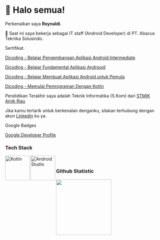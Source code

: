 

<!--
**roynaldi19/roynaldi19** is a ✨ _special_ ✨ repository because its `README.md` (this file) appears on your GitHub profile.

Here are some ideas to get you started:

- 🔭 I’m currently working on ...
- 🌱 I’m currently learning ...
- 👯 I’m looking to collaborate on ...
- 🤔 I’m looking for help with ...
- 💬 Ask me about ...
- 📫 How to reach me: ...
- 😄 Pronouns: ...
- ⚡ Fun fact: ...
-->

#  👋 Halo semua! 

Perkenalkan saya **Roynaldi**.

🔭 Saat ini saya bekerja sebagai IT staff (Android Developer) di PT. Abacus Teknika Solusindo.


Sertifikat.

[Dicoding - Belajar Pengembangan Aplikasi Android Intermediate](*Segera)

[Dicoding - Belajar Fundamental Aplikasi Androoid](https://www.dicoding.com/certificates/EYX4RYDWWXDL)

[Dicoding - Belajar Membuat Aplikasi Android untuk Pemula](https://www.dicoding.com/certificates/NVP7KK20OZR0)

[Dicoding - Memulai Pemrograman Dengan Kotlin](https://www.dicoding.com/certificates/MRZMDD9QKZYQ)

Pendidikan Terakhir saya adalah Teknik Informatika (S.Kom) dari [STMIK Amik Riau](https://sar.ac.id/)

Jika kamu tertarik untuk berkenalan denganku, silakan terhubung dengan akun 
[Linkedin](https://www.linkedin.com/in/roynaldi-781112128/) ku ya.
<br>

Google Badges

[Google Developer Profile](https://developers.google.com/profile/u/109942276784007177047?utm_source=developer.android.com)


### Tech Stack
  <a href="#"><img align="left" alt="Kotlin" title="Kotlin" width="80px" src="https://upload.wikimedia.org/wikipedia/commons/d/d4/Kotlin_logo.svg" /></a>
  <a href="#"><img align="left" alt="Android Studio" title="Android Studio" width="80px" src="https://upload.wikimedia.org/wikipedia/commons/9/92/Android_Studio_Trademark.svg" /></a>
  <br>
  
### Github Statistic
<p align="left">
<a href="https://github.com/roynaldi19">
  <img height="180em" src="https://github-readme-stats-eight-theta.vercel.app/api?username=roynaldi19&show_icons=true&theme=algolia&include_all_commits=true&count_private=true"/>
</a>
</p>
